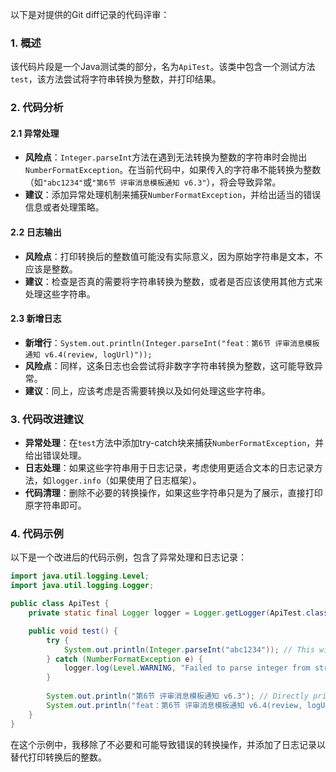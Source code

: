 以下是对提供的Git diff记录的代码评审：

### 1. 概述
该代码片段是一个Java测试类的部分，名为`ApiTest`。该类中包含一个测试方法`test`，该方法尝试将字符串转换为整数，并打印结果。

### 2. 代码分析
#### 2.1 异常处理
- **风险点**：`Integer.parseInt`方法在遇到无法转换为整数的字符串时会抛出`NumberFormatException`。在当前代码中，如果传入的字符串不能转换为整数（如`"abc1234"`或`"第6节 评审消息模板通知 v6.3"`），将会导致异常。
- **建议**：添加异常处理机制来捕获`NumberFormatException`，并给出适当的错误信息或者处理策略。

#### 2.2 日志输出
- **风险点**：打印转换后的整数值可能没有实际意义，因为原始字符串是文本，不应该是整数。
- **建议**：检查是否真的需要将字符串转换为整数，或者是否应该使用其他方式来处理这些字符串。

#### 2.3 新增日志
- **新增行**：`System.out.println(Integer.parseInt("feat：第6节 评审消息模板通知 v6.4(review, logUrl)"));`
- **风险点**：同样，这条日志也会尝试将非数字字符串转换为整数，这可能导致异常。
- **建议**：同上，应该考虑是否需要转换以及如何处理这些字符串。

### 3. 代码改进建议
- **异常处理**：在`test`方法中添加try-catch块来捕获`NumberFormatException`，并给出错误处理。
- **日志处理**：如果这些字符串用于日志记录，考虑使用更适合文本的日志记录方法，如`logger.info`（如果使用了日志框架）。
- **代码清理**：删除不必要的转换操作，如果这些字符串只是为了展示，直接打印原字符串即可。

### 4. 代码示例
以下是一个改进后的代码示例，包含了异常处理和日志记录：

```java
import java.util.logging.Level;
import java.util.logging.Logger;

public class ApiTest {
    private static final Logger logger = Logger.getLogger(ApiTest.class.getName());

    public void test() {
        try {
            System.out.println(Integer.parseInt("abc1234")); // This will cause an exception
        } catch (NumberFormatException e) {
            logger.log(Level.WARNING, "Failed to parse integer from string 'abc1234'", e);
        }
        
        System.out.println("第6节 评审消息模板通知 v6.3"); // Directly print the string
        System.out.println("feat：第6节 评审消息模板通知 v6.4(review, logUrl)"); // Directly print the string
    }
}
```

在这个示例中，我移除了不必要和可能导致错误的转换操作，并添加了日志记录以替代打印转换后的整数。